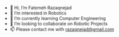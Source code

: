 - 👋 Hi, I’m Fatemeh Razaqnejad
- 👀 I’m interested in Robotics
- 🌱 I’m currently learning Computer Engineering
- 💞️ I’m looking to collaborate on Robotic Projects
- 📫 Please contact me with razaqnejad@gmail.com

<!---
razaqnejad/razaqnejad is a ✨ special ✨ repository because its `README.md` (this file) appears on your GitHub profile.
You can click the Preview link to take a look at your changes.
--->
